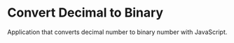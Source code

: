 # Convert Decimal to Binary
Application that converts decimal number to binary number with JavaScript.

